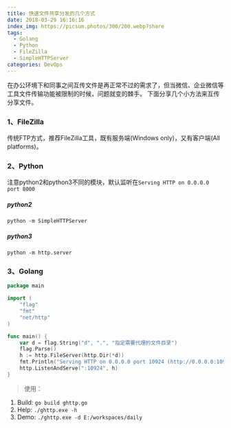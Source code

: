 ```yaml
---
title: 快速文件共享分发的几个方式
date: 2018-03-29 16:16:16
index_img: https://picsum.photos/300/200.webp?share
tags:
  - Golang
  - Python
  - FileZilla
  - SimpleHTTPServer
categories: DevOps
---
```

在办公环境下和同事之间互传文件是再正常不过的需求了，但当微信、企业微信等工具文件传输功能被限制的时候，问题就变的棘手。
下面分享几个小方法来互传分享文件。

<!-- more -->

### 1、FileZilla
传统FTP方式，推荐FileZilla工具，既有服务端(Windows only)，又有客户端(All platforms)。

### 2、Python
注意python2和python3不同的模块，默认监听在`Serving HTTP on 0.0.0.0 port 8000`

##### python2
`python -m SimpleHTTPServer`

##### python3
`python -m http.server`
### 3、Golang
```go
package main

import (
	"flag"
	"fmt"
	"net/http"
)

func main() {
	var d = flag.String("d", ".", "指定需要代理的文件目录")
	flag.Parse()
	h := http.FileServer(http.Dir(*d))
	fmt.Println("Serving HTTP on 0.0.0.0 port 10924 (http://0.0.0.0:10924/) ...")
	http.ListenAndServe(":10924", h)
}
```
> 使用：
1. Build: `go build ghttp.go`
2. Help: `./ghttp.exe -h`
3. Demo: `./ghttp.exe -d E:/workspaces/daily`